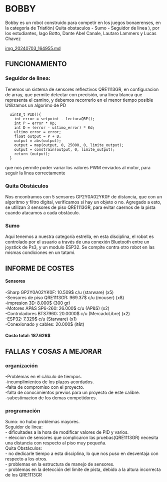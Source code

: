 # BOBBY
Bobby es un robot construido para competir en los juegos bonaerenses, en la categoría de Triatlón( Quita obstaculos - Sumo - Seguidor de linea ), por los estudiantes, Iago Botto, Dante Abel Canale, Lautaro Lammers y Lucas Chavez

[img_20240703_164955.md](https://github.com/user-attachments/files/17923314/img_20240703_164955.md)

## FUNCIONAMIENTO

### Seguidor de linea:
  Tenemos un sistema de sensores reflectivos QRE1113GR, en configuracion de array, que permite detectar con precisión, una linea blanca que representa el camino, y debemos recorrerlo en el menor tiempo posible
Utilizamos un algorimo de PD
~~~
  uint8_t PID(){
    int error = setpoint - lecturaQRE();
    int P = error * Kp;
    int D = (error - ultimo_error) * Kd;
    ultimo_error = error;
    float output = P + D;
    output = abs(output);
    output = map(output, 0, 25000, 0, limite_output);
    output = constrain(output, 0, limite_output);
    return (output);
  }
~~~
que nos permite poder variar los valores PWM enviados al motor, para seguir la linea correctamente

### Quita Obstáculos
  Nos encontramos con 5 sensores GP2Y0A02YK0F de distancia, que con un algoritmo y filtro digital, verificamos si hay un objeto o no. Agregado a esto, se utilizan 3 sensores de piso QRE1113GR, para evitar caernos de la pista
cuando atacamos a cada obstáculo.

### Sumo
  Aqui tenemos a nuestra categoría estrella, en esta disciplina, el robot es controlado por el usuario a través de una conexión Bluetooth entre un joystick de Ps3, y un modulo ESP32. Se compite contra otro robot en las mismas condiciones en un tatami.

## INFORME DE COSTES
#### Sensores
  -Sharp GP2Y0A02YK0F: 10.509$ c/u (starware)  (x5)    
  -Sensores de piso QRE1113GR: 969.37$ c/u (mouser)  (x8)    
  -impresion 3D: 8.000$ (300 gr)    
  -Motores AP&S SP6-260: 26.000$ c/u (AP&S)  (x2)    
  -Controladores BTS7960: 20.0000$ c/u (MercadoLibre)  (x2)    
  -ESP32: 7.329$ c/u (Starware)   (x1)    
  -Conexionado y cables: 20.000$ (it&t)    
#### Costo total: 187.626$
## FALLAS Y COSAS A MEJORAR
### organización
  -Problemas en el cálculo de tiempos.    
  -incumplimientos de los plazos acordados.    
  -falta de compromiso con el proyecto.    
  -falta de conocimientos previos para un proyecto de este calibre.    
  -subestimacion de los demas competidores.    

### programación
  Sumo: no hubo problemas mayores.    
  Seguidor de linea:    
    - dificultades a la hora de modificar valores de PID y varios.    
    - eleccion de sensores que complicaron las pruebas(QRE1113GR) necesita una distancia con respecto al piso muy pequeña.    
  Quita Obstáculos:    
    - no dedicarle tiempo a esta disciplina, lo que nos puso en desventaja con respecto a los otros.    
    - problemas en la estructura de manejo de sensores.    
    - problemas en la detección del limite de pista, debido a la altura incorrecta de los QRE1113GR
  
  
  
